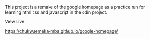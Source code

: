 This project is a remake of the google homepage as a practice run for learning html css and javascript in the odin project.

View Live:

https://chukwuemeka-mba.github.io/google-homepage/

